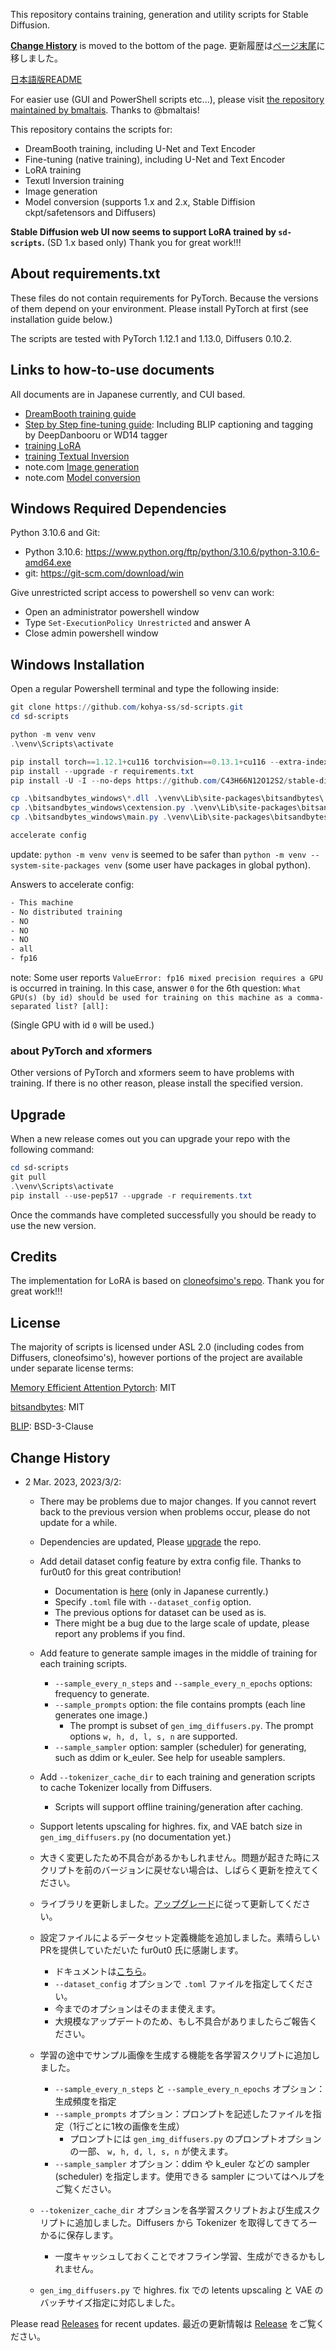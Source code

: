 This repository contains training, generation and utility scripts for Stable Diffusion.

[__Change History__](#change-history) is moved to the bottom of the page.
更新履歴は[ページ末尾](#change-history)に移しました。

[日本語版README](./README-ja.md)

For easier use (GUI and PowerShell scripts etc...), please visit [the repository maintained by bmaltais](https://github.com/bmaltais/kohya_ss). Thanks to @bmaltais!

This repository contains the scripts for:

* DreamBooth training, including U-Net and Text Encoder
* Fine-tuning (native training), including U-Net and Text Encoder
* LoRA training
* Texutl Inversion training
* Image generation
* Model conversion (supports 1.x and 2.x, Stable Diffision ckpt/safetensors and Diffusers)

__Stable Diffusion web UI now seems to support LoRA trained by ``sd-scripts``.__ (SD 1.x based only) Thank you for great work!!! 

## About requirements.txt

These files do not contain requirements for PyTorch. Because the versions of them depend on your environment. Please install PyTorch at first (see installation guide below.) 

The scripts are tested with PyTorch 1.12.1 and 1.13.0, Diffusers 0.10.2.

## Links to how-to-use documents

All documents are in Japanese currently, and CUI based.

* [DreamBooth training guide](./train_db_README-ja.md)
* [Step by Step fine-tuning guide](./fine_tune_README_ja.md):
Including BLIP captioning and tagging by DeepDanbooru or WD14 tagger
* [training LoRA](./train_network_README-ja.md)
* [training Textual Inversion](./train_ti_README-ja.md)
* note.com [Image generation](https://note.com/kohya_ss/n/n2693183a798e)
* note.com [Model conversion](https://note.com/kohya_ss/n/n374f316fe4ad)

## Windows Required Dependencies

Python 3.10.6 and Git:

- Python 3.10.6: https://www.python.org/ftp/python/3.10.6/python-3.10.6-amd64.exe
- git: https://git-scm.com/download/win

Give unrestricted script access to powershell so venv can work:

- Open an administrator powershell window
- Type `Set-ExecutionPolicy Unrestricted` and answer A
- Close admin powershell window

## Windows Installation

Open a regular Powershell terminal and type the following inside:

```powershell
git clone https://github.com/kohya-ss/sd-scripts.git
cd sd-scripts

python -m venv venv
.\venv\Scripts\activate

pip install torch==1.12.1+cu116 torchvision==0.13.1+cu116 --extra-index-url https://download.pytorch.org/whl/cu116
pip install --upgrade -r requirements.txt
pip install -U -I --no-deps https://github.com/C43H66N12O12S2/stable-diffusion-webui/releases/download/f/xformers-0.0.14.dev0-cp310-cp310-win_amd64.whl

cp .\bitsandbytes_windows\*.dll .\venv\Lib\site-packages\bitsandbytes\
cp .\bitsandbytes_windows\cextension.py .\venv\Lib\site-packages\bitsandbytes\cextension.py
cp .\bitsandbytes_windows\main.py .\venv\Lib\site-packages\bitsandbytes\cuda_setup\main.py

accelerate config
```

update: ``python -m venv venv`` is seemed to be safer than ``python -m venv --system-site-packages venv`` (some user have packages in global python).

Answers to accelerate config:

```txt
- This machine
- No distributed training
- NO
- NO
- NO
- all
- fp16
```

note: Some user reports ``ValueError: fp16 mixed precision requires a GPU`` is occurred in training. In this case, answer `0` for the 6th question: 
``What GPU(s) (by id) should be used for training on this machine as a comma-separated list? [all]:`` 

(Single GPU with id `0` will be used.)

### about PyTorch and xformers

Other versions of PyTorch and xformers seem to have problems with training.
If there is no other reason, please install the specified version.

## Upgrade

When a new release comes out you can upgrade your repo with the following command:

```powershell
cd sd-scripts
git pull
.\venv\Scripts\activate
pip install --use-pep517 --upgrade -r requirements.txt
```

Once the commands have completed successfully you should be ready to use the new version.

## Credits

The implementation for LoRA is based on [cloneofsimo's repo](https://github.com/cloneofsimo/lora). Thank you for great work!!!

## License

The majority of scripts is licensed under ASL 2.0 (including codes from Diffusers, cloneofsimo's), however portions of the project are available under separate license terms:

[Memory Efficient Attention Pytorch](https://github.com/lucidrains/memory-efficient-attention-pytorch): MIT

[bitsandbytes](https://github.com/TimDettmers/bitsandbytes): MIT

[BLIP](https://github.com/salesforce/BLIP): BSD-3-Clause

## Change History

- 2 Mar. 2023, 2023/3/2:
  - There may be problems due to major changes. If you cannot revert back to the previous version when problems occur, please do not update for a while.
  - Dependencies are updated, Please [upgrade](#upgrade) the repo.
  - Add detail dataset config feature by extra config file. Thanks to fur0ut0 for this great contribution!
    - Documentation is [here](./config_README-ja.md) (only in Japanese currently.)
    - Specify ``.toml`` file with ``--dataset_config`` option.
    - The previous options for dataset can be used as is.
    - There might be a bug due to the large scale of update, please report any problems if you find.
  - Add feature to generate sample images in the middle of training for each training scripts.
    - ``--sample_every_n_steps`` and ``--sample_every_n_epochs`` options: frequency to generate.
    - ``--sample_prompts`` option: the file contains prompts (each line generates one image.)
      - The prompt is subset of ``gen_img_diffusers.py``. The prompt options ``w, h, d, l, s, n`` are supported.
    - ``--sample_sampler`` option: sampler (scheduler) for generating, such as ddim or k_euler. See help for useable samplers.
  - Add ``--tokenizer_cache_dir`` to each training and generation scripts to cache Tokenizer locally from Diffusers.
    - Scripts will support offline training/generation after caching.
  - Support letents upscaling for highres. fix, and VAE batch size in ``gen_img_diffusers.py`` (no documentation yet.)

  - 大きく変更したため不具合があるかもしれません。問題が起きた時にスクリプトを前のバージョンに戻せない場合は、しばらく更新を控えてください。
  - ライブラリを更新しました。[アップグレード](https://github.com/kohya-ss/sd-scripts/blob/main/README-ja.md#%E3%82%A2%E3%83%83%E3%83%97%E3%82%B0%E3%83%AC%E3%83%BC%E3%83%89)に従って更新してください。
  - 設定ファイルによるデータセット定義機能を追加しました。素晴らしいPRを提供していただいた fur0ut0 氏に感謝します。
    - ドキュメントは[こちら](./config_README-ja.md)。
    - ``--dataset_config`` オプションで ``.toml`` ファイルを指定してください。
    - 今までのオプションはそのまま使えます。
    - 大規模なアップデートのため、もし不具合がありましたらご報告ください。
  - 学習の途中でサンプル画像を生成する機能を各学習スクリプトに追加しました。
    - ``--sample_every_n_steps`` と ``--sample_every_n_epochs`` オプション：生成頻度を指定
    - ``--sample_prompts`` オプション：プロンプトを記述したファイルを指定（1行ごとに1枚の画像を生成）
      - プロンプトには ``gen_img_diffusers.py`` のプロンプトオプションの一部、 ``w, h, d, l, s, n`` が使えます。
    - ``--sample_sampler`` オプション：ddim や k_euler などの sampler (scheduler) を指定します。使用できる sampler についてはヘルプをご覧ください。
  - ``--tokenizer_cache_dir`` オプションを各学習スクリプトおよび生成スクリプトに追加しました。Diffusers から Tokenizer を取得してきてろーかるに保存します。
    - 一度キャッシュしておくことでオフライン学習、生成ができるかもしれません。
  - ``gen_img_diffusers.py`` で highres. fix での letents upscaling と VAE のバッチサイズ指定に対応しました。

Please read [Releases](https://github.com/kohya-ss/sd-scripts/releases) for recent updates.
最近の更新情報は [Release](https://github.com/kohya-ss/sd-scripts/releases) をご覧ください。
